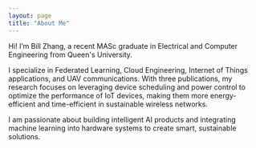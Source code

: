 ```yaml
---
layout: page
title: "About Me"
---
```


<style>
/* Adjust font for better readability */
.page-content {
  font-family: Arial, Helvetica, sans-serif;
  font-size: 18px;
  line-height: 1.7;
}
</style>


Hi! I’m Bill Zhang, a recent MASc graduate in Electrical and Computer Engineering from Queen's University.

I specialize in Federated Learning, Cloud Engineering, Internet of Things applications, and UAV communications. With three publications, my research focuses on leveraging device scheduling and power control to optimize the performance of IoT devices, making them more energy-efficient and time-efficient in sustainable wireless networks.

I am passionate about building intelligent AI products and integrating machine learning into hardware systems to create smart, sustainable solutions.



